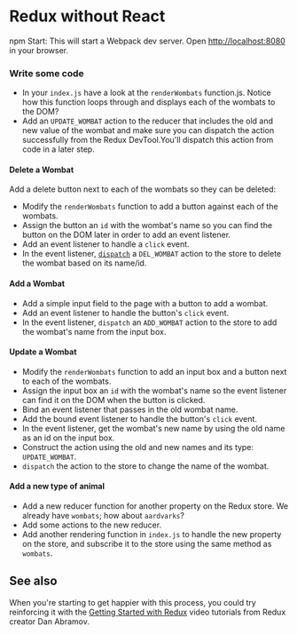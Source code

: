 # Redux without React
npm Start: 
This will start a Webpack dev server. Open [http://localhost:8080](http://localhost:8080) in your browser.

### Write some code

- In your `index.js` have a look at the `renderWombats` function.js. Notice how this function loops through and displays each of the wombats to the DOM?
- Add an `UPDATE_WOMBAT` action to the reducer that includes the old and new value of the wombat and make sure you can dispatch the action successfully from the Redux DevTool.You'll dispatch this action from code in a later step.


#### Delete a Wombat

Add a delete button next to each of the wombats so they can be deleted:

- Modify the `renderWombats` function to add a button against each of the wombats.
- Assign the button an `id` with the wombat's name so you can find the button on the DOM later in order to add an event listener.
- Add an event listener to handle a `click` event.
- In the event listener, [`dispatch`](http://redux.js.org/docs/api/Store.html#dispatch) a `DEL_WOMBAT` action to the store to delete the wombat based on its name/id.


#### Add a Wombat

- Add a simple input field to the page with a button to add a wombat.
- Add an event listener to handle the button's `click` event.
- In the event listener, `dispatch` an `ADD_WOMBAT` action to the store to add the wombat's name from the input box.


#### Update a Wombat

- Modify the `renderWombats` function to add an input box and a button next to each of the wombats.
- Assign the input box an `id` with the wombat's name so the event listener can find it on the DOM when the button is clicked.
- Bind an event listener that passes in the old wombat name.
- Add the bound event listener to handle the button's `click` event.
- In the event listener, get the wombat's new name by using the old name as an id on the input box.
- Construct the action using the old and new names and its type: `UPDATE_WOMBAT`.
- `dispatch` the action to the store to change the name of the wombat.


#### Add a new type of animal

- Add a new reducer function for another property on the Redux store. We already have `wombats`; how about `aardvarks`?
- Add some actions to the new reducer.
- Add another rendering function in `index.js` to handle the new property on the store, and subscribe it to the store using the same method as `wombats`.


## See also

When you're starting to get happier with this process, you could try reinforcing it with the [Getting Started with Redux](https://egghead.io/courses/getting-started-with-redux) video tutorials from Redux creator Dan Abramov.
